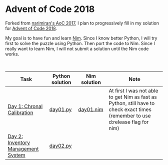 # Advent of Code 2018

Forked from [narimiran's AoC 2017](https://github.com/narimiran/AdventOfCode2017), I plan to progressively fill in my solution for [Advent of Code 2018](https://adventofcode.com/2018).

My goal is to have fun and learn [Nim](https://nim-lang.org/). Since I know better Python, I will try first to solve the puzzle using Python. Then port the code to Nim. Since I really want to learn Nim, I will not submit a solution until the Nim code works.

&nbsp;

Task | Python solution | Nim solution | Note
--- | --- | --- | ---
[Day 1: Chronal Calibration](http://adventofcode.com/2018/day/1) | [day01.py](python/day01.py) | [day01.nim](nim/day01.nim) | At first I was not able to get Nim as fast as Python, still have to check exact times (remember to use d:release flag for nim)
[Day 2: Inventory Management System](http://adventofcode.com/2018/day/2) | [day02.py](python/day02.py) | | 
